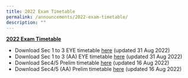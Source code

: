 ```yaml
---
title: 2022 Exam Timetable
permalink: /announcements/2022-exam-timetable/
description: ""
---
```

[**2022 Exam Timetable**](https://dunmansec.moe.edu.sg)

*   Download Sec 1 to 3 EYE timetable [here](/files/Announcements/2022%20EYE%20Schedule.pdf) (updated 31 Aug 2022)
*   Download Sec 1 to 3 (AA) EYE timetable [here](/files/Announcements/2022%20EYE%20Schedule%20FOR%20AA.pdf) (updated 31 Aug 2022)
*   Download Sec4/5 Prelim timetable [here](/files/Announcements/2022%20PRELIM%20Exam%20Schedule%20%2016th%20Aug.pdf) (updated 16 Aug 2022)
*   Download Sec4/5 (AA) Prelim timetable [here](/files/Announcements/2022%20PRELIM%20Exam%20Schedule%20FOR%20AA%20%2016th%20Aug.pdf) (updated 16 Aug 2022)